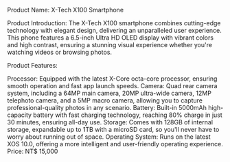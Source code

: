 Product Name: X-Tech X100 Smartphone

Product Introduction:
The X-Tech X100 smartphone combines cutting-edge technology with elegant design, delivering an unparalleled user experience. This phone features a 6.5-inch Ultra HD OLED display with vibrant colors and high contrast, ensuring a stunning visual experience whether you're watching videos or browsing photos.

Product Features:

Processor: Equipped with the latest X-Core octa-core processor, ensuring smooth operation and fast app launch speeds.
Camera: Quad rear camera system, including a 64MP main camera, 20MP ultra-wide camera, 12MP telephoto camera, and a 5MP macro camera, allowing you to capture professional-quality photos in any scenario.
Battery: Built-in 5000mAh high-capacity battery with fast charging technology, reaching 80% charge in just 30 minutes, ensuring all-day use.
Storage: Comes with 128GB of internal storage, expandable up to 1TB with a microSD card, so you'll never have to worry about running out of space.
Operating System: Runs on the latest XOS 10.0, offering a more intelligent and user-friendly operating experience.
Price: NT$ 15,000